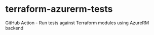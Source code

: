# terraform-azurerm-tests
GitHub Action - Run tests against Terraform modules using AzureRM backend
